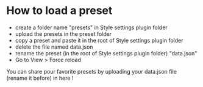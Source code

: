 # How to load a preset
- create a folder name "presets" in Style settings plugin folder
- upload the presets in the preset folder
- copy a preset and paste it in the root of Style settings plugin folder
- delete the file named data.json
- rename the preset (in the root of Style settings plugin folder) "data.json"
- Go to View > Force reload

You can share pour favorite presets by uploading your data.json file (rename it before) in here !
